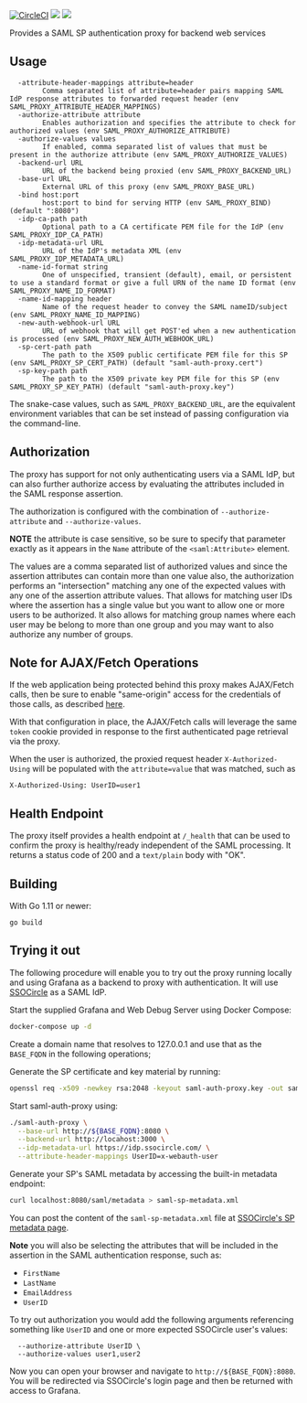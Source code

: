 [![CircleCI](https://circleci.com/gh/itzg/saml-auth-proxy.svg?style=svg)](https://circleci.com/gh/itzg/saml-auth-proxy)
[![](https://img.shields.io/github/release/itzg/saml-auth-proxy.svg?style=flat)](https://github.com/itzg/saml-auth-proxy/releases/latest)
[![](https://img.shields.io/docker/pulls/itzg/saml-auth-proxy.svg?style=flat)](https://hub.docker.com/r/itzg/saml-auth-proxy)

Provides a SAML SP authentication proxy for backend web services

## Usage

```text
  -attribute-header-mappings attribute=header
    	Comma separated list of attribute=header pairs mapping SAML IdP response attributes to forwarded request header (env SAML_PROXY_ATTRIBUTE_HEADER_MAPPINGS)
  -authorize-attribute attribute
    	Enables authorization and specifies the attribute to check for authorized values (env SAML_PROXY_AUTHORIZE_ATTRIBUTE)
  -authorize-values values
    	If enabled, comma separated list of values that must be present in the authorize attribute (env SAML_PROXY_AUTHORIZE_VALUES)
  -backend-url URL
    	URL of the backend being proxied (env SAML_PROXY_BACKEND_URL)
  -base-url URL
    	External URL of this proxy (env SAML_PROXY_BASE_URL)
  -bind host:port
    	host:port to bind for serving HTTP (env SAML_PROXY_BIND) (default ":8080")
  -idp-ca-path path
    	Optional path to a CA certificate PEM file for the IdP (env SAML_PROXY_IDP_CA_PATH)
  -idp-metadata-url URL
    	URL of the IdP's metadata XML (env SAML_PROXY_IDP_METADATA_URL)
  -name-id-format string
    	One of unspecified, transient (default), email, or persistent to use a standard format or give a full URN of the name ID format (env SAML_PROXY_NAME_ID_FORMAT)
  -name-id-mapping header
    	Name of the request header to convey the SAML nameID/subject (env SAML_PROXY_NAME_ID_MAPPING)
  -new-auth-webhook-url URL
    	URL of webhook that will get POST'ed when a new authentication is processed (env SAML_PROXY_NEW_AUTH_WEBHOOK_URL)
  -sp-cert-path path
    	The path to the X509 public certificate PEM file for this SP (env SAML_PROXY_SP_CERT_PATH) (default "saml-auth-proxy.cert")
  -sp-key-path path
    	The path to the X509 private key PEM file for this SP (env SAML_PROXY_SP_KEY_PATH) (default "saml-auth-proxy.key")
```

The snake-case values, such as `SAML_PROXY_BACKEND_URL`, are the equivalent environment variables
that can be set instead of passing configuration via the command-line.

## Authorization

The proxy has support for not only authenticating users via a SAML IdP, but can also further authorize access by evaluating the attributes included in the SAML response assertion.

The authorization is configured with the combination of `--authorize-attribute` and `--authorize-values`. 

**NOTE** the attribute is case sensitive, so be sure to specify that parameter exactly as it appears in the `Name` attribute of the `<saml:Attribute>` element.

The values are a comma separated list of authorized values and since the assertion attributes can contain more than one value also, the authorization performs an "intersection" matching any one of the expected values with any one of the assertion attribute values. That allows for matching user IDs where the assertion has a single value but you want to allow one or more users to be authorized. It also allows for matching group names where each user may be belong to more than one group and you may want to also authorize any number of groups.

## Note for AJAX/Fetch Operations

If the web application being protected behind this proxy makes AJAX/Fetch calls, then be sure
to enable "same-origin" access for the credentials of those calls, 
as described [here](https://developer.mozilla.org/en-US/docs/Web/API/Request/credentials).

With that configuration in place, the AJAX/Fetch calls will leverage the same `token` cookie 
provided in response to the first authenticated page retrieval via the proxy.

When the user is authorized, the proxied request header `X-Authorized-Using` will be populated with the `attribute=value` that was matched, such as 

```
X-Authorized-Using: UserID=user1
```

## Health Endpoint

The proxy itself provides a health endpoint at `/_health` that can be used to confirm the proxy is healthy/ready independent of the SAML processing. It returns a status code of 200 and a `text/plain` body with "OK".

## Building

With Go 1.11 or newer:

```
go build
```

## Trying it out

The following procedure will enable you to try out the proxy running locally and using
Grafana as a backend to proxy with authentication. It will use [SSOCircle](https://www.ssocircle.com)
as a SAML IdP.

Start the supplied Grafana and Web Debug Server using Docker Compose:

```bash
docker-compose up -d
```

Create a domain name that resolves to 127.0.0.1 and use that as the `BASE_FQDN` in the following
operations;

Generate the SP certificate and key material by running:

```bash
openssl req -x509 -newkey rsa:2048 -keyout saml-auth-proxy.key -out saml-auth-proxy.cert -days 365 -nodes -subj "/CN=${BASE_FQDN}"
```

Start saml-auth-proxy using:

```bash
./saml-auth-proxy \
  --base-url http://${BASE_FQDN}:8080 \
  --backend-url http://locahost:3000 \
  --idp-metadata-url https://idp.ssocircle.com/ \
  --attribute-header-mappings UserID=x-webauth-user
```

Generate your SP's SAML metadata by accessing the built-in metadata endpoint:

```bash
curl localhost:8080/saml/metadata > saml-sp-metadata.xml
```

You can post the content of the `saml-sp-metadata.xml` file at 
[SSOCircle's SP metadata page](https://idp.ssocircle.com/sso/hos/ManageSPMetadata.jsp).

**Note** you will also be selecting the attributes that will be included in the assertion in the SAML authentication response, such as: 
- `FirstName`
- `LastName`
- `EmailAddress`
- `UserID`

To try out authorization you would add the following arguments referencing something like `UserID` and one or more expected SSOCircle user's values:

```
  --authorize-attribute UserID \
  --authorize-values user1,user2
```

Now you can open your browser and navigate to `http://${BASE_FQDN}:8080`. You will be redirected
via SSOCircle's login page and then be returned with access to Grafana.
